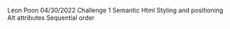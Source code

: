 Leon Poon 04/30/2022 Challenge 1 
Semantic Html
Styling and positioning 
Alt attributes
Sequential order
